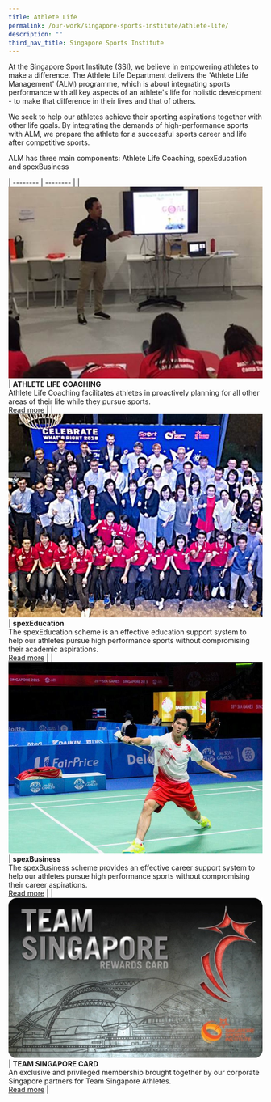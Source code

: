 ```yaml
---
title: Athlete Life
permalink: /our-work/singapore-sports-institute/athlete-life/
description: ""
third_nav_title: Singapore Sports Institute
---
```

At the Singapore Sport Institute (SSI), we believe in empowering athletes to make a difference. The Athlete Life Department delivers the 'Athlete Life Management' (ALM) programme, which is about integrating sports performance with all key aspects of an athlete's life for holistic development - to make that difference in their lives and that of others.

We seek to help our athletes achieve their sporting aspirations together with other life goals. By integrating the demands of high-performance sports with ALM, we prepare the athlete for a successful sports career and life after competitive sports.

ALM has three main components: Athlete Life Coaching, spexEducation and spexBusiness


| -------- | -------- | 
| ![](/images/Our%20Work/Singapore%20Sports%20Institute/Athlete%20Life/Athlete%20Life%20Coaching01.jpg)     | **ATHLETE LIFE COACHING**<br>Athlete Life Coaching facilitates athletes in proactively planning for all other areas of their life while they pursue sports.<br>[Read more](/singapore-sports-institute/athlete-life/athlete-life-coaching/)     | 
| ![](/images/Our%20Work/Singapore%20Sports%20Institute/Athlete%20Life/spexed.jpg)   | **spexEducation**<br>The spexEducation scheme is an effective education support system to help our athletes pursue high performance sports without compromising their academic aspirations.<br>[Read more](/singapore-sports-institute/athlete-life/spexeducation/) |
| ![](/images/Our%20Work/Singapore%20Sports%20Institute/Athlete%20Life/Derek%20Wong%20at%20SEA%20Games.jpg)   | **spexBusiness**<br>The spexBusiness scheme provides an effective career support system to help our athletes pursue high performance sports without compromising their career aspirations.<br>[Read more](/singapore-sports-institute/athlete-life/spexbusiness/) | 
| ![](/images/Our%20Work/Singapore%20Sports%20Institute/Athlete%20Life/teamsingaporecard.jpg)  | **TEAM SINGAPORE CARD**<br>An exclusive and privileged membership brought together by our corporate Singapore partners for Team Singapore Athletes.<br>[Read more](/singapore-sports-institute/athlete-life/team-singapore-card/) |